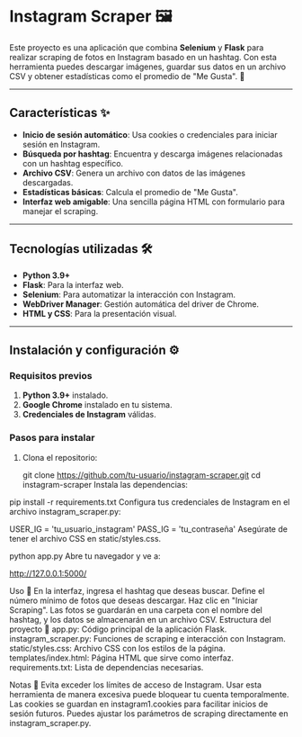 # Instagram Scraper 🖼️

Este proyecto es una aplicación que combina **Selenium** y **Flask** para realizar scraping de fotos en Instagram basado en un hashtag. Con esta herramienta puedes descargar imágenes, guardar sus datos en un archivo CSV y obtener estadísticas como el promedio de "Me Gusta". 🚀

---

## Características ✨

- **Inicio de sesión automático**: Usa cookies o credenciales para iniciar sesión en Instagram.
- **Búsqueda por hashtag**: Encuentra y descarga imágenes relacionadas con un hashtag específico.
- **Archivo CSV**: Genera un archivo con datos de las imágenes descargadas.
- **Estadísticas básicas**: Calcula el promedio de "Me Gusta".
- **Interfaz web amigable**: Una sencilla página HTML con formulario para manejar el scraping.

---

## Tecnologías utilizadas 🛠️

- **Python 3.9+**
- **Flask**: Para la interfaz web.
- **Selenium**: Para automatizar la interacción con Instagram.
- **WebDriver Manager**: Gestión automática del driver de Chrome.
- **HTML y CSS**: Para la presentación visual.

---

## Instalación y configuración ⚙️

### Requisitos previos

1. **Python 3.9+** instalado.
2. **Google Chrome** instalado en tu sistema.
3. **Credenciales de Instagram** válidas.

### Pasos para instalar

1. Clona el repositorio:
 
   git clone https://github.com/tu-usuario/instagram-scraper.git
   cd instagram-scraper
Instala las dependencias:

pip install -r requirements.txt
Configura tus credenciales de Instagram en el archivo instagram_scraper.py:

USER_IG = 'tu_usuario_instagram'
PASS_IG = 'tu_contraseña'
Asegúrate de tener el archivo CSS en static/styles.css.


python app.py
Abre tu navegador y ve a:

http://127.0.0.1:5000/

Uso 🚀
En la interfaz, ingresa el hashtag que deseas buscar.
Define el número mínimo de fotos que deseas descargar.
Haz clic en "Iniciar Scraping".
Las fotos se guardarán en una carpeta con el nombre del hashtag, y los datos se almacenarán en un archivo CSV.
Estructura del proyecto 📂
app.py: Código principal de la aplicación Flask.
instagram_scraper.py: Funciones de scraping e interacción con Instagram.
static/styles.css: Archivo CSS con los estilos de la página.
templates/index.html: Página HTML que sirve como interfaz.
requirements.txt: Lista de dependencias necesarias.


Notas 📝
Evita exceder los límites de acceso de Instagram. Usar esta herramienta de manera excesiva puede bloquear tu cuenta temporalmente.
Las cookies se guardan en instagram1.cookies para facilitar inicios de sesión futuros.
Puedes ajustar los parámetros de scraping directamente en instagram_scraper.py.
